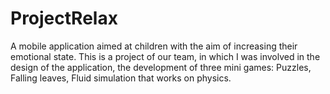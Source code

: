 # ProjectRelax
A mobile application aimed at children with the aim of increasing their emotional state. This is a project of our team, in which I was involved in the design of the application, the development of three mini games: Puzzles, Falling leaves, Fluid simulation that works on physics.
